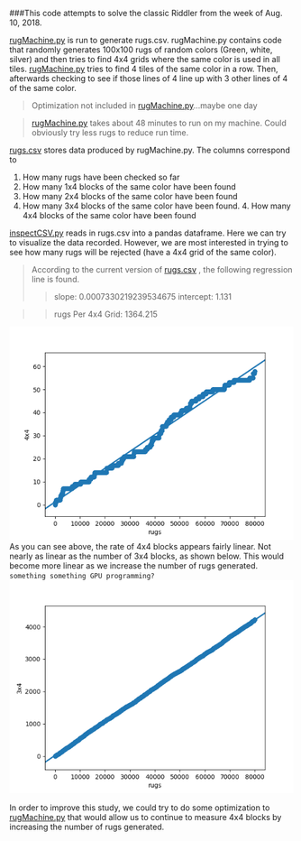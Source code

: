###This code attempts to solve the classic Riddler from the week of Aug. 10, 2018.

[rugMachine.py](../rugMachine.py) is run to generate rugs.csv. rugMachine.py contains code that randomly generates 100x100 rugs of random colors (Green, white, silver) and then tries to find 4x4 grids where the same color is used in all tiles. [rugMachine.py](../rugMachine.py) tries to find 4 tiles of the same color in a row. Then, afterwards checking to see if those lines of 4 line up with 3 other lines of 4 of the same color.
> Optimization not included in [rugMachine.py](../rugMachine.py)...maybe one day 

> [rugMachine.py](../rugMachine.py) takes about 48 minutes to run on my machine. Could obviously try less rugs to reduce run time. 

[rugs.csv](../rugs.csv) stores data produced by rugMachine.py. The columns correspond to 
1. How many rugs have been checked so far 
2. How many 1x4 blocks of the same color have been found 
3. How many 2x4 blocks of the same color have been found 
4. How many 3x4 blocks of the same color have been found. 4. How many 4x4 blocks of the same color have been found




[inspectCSV.py](../inspectCSV.py) reads in rugs.csv into a pandas dataframe. Here we can try to visualize the data recorded. However, we are most interested in trying to see how many rugs will be rejected (have a 4x4 grid of the same color).
> According to the current version of [rugs.csv](../rugs.csv) , the following regression line is found. 
>> slope: 0.0007330219239534675
>> intercept: 1.131

>> rugs Per 4x4 Grid: 1364.215

![alt text](https://github.com/StewSchrieff/riddlerRugs/blob/master/rugs4x4.png "4x4 blocks as a function of number of rugs generated")
As you can see above, the rate of 4x4 blocks appears fairly linear. Not nearly as linear as the number of 3x4 blocks, as shown below. This would become more linear as we increase the number of rugs generated. `something something GPU programming?` 
![alt text](https://github.com/StewSchrieff/riddlerRugs/blob/master/rugs3x4.png "3x4 blocks as a function of number of rugs generated")

In order to improve this study, we could try to do some optimization to [rugMachine.py](../rugMachine.py) that would allow us to continue to measure 4x4 blocks by increasing the number of rugs generated. 